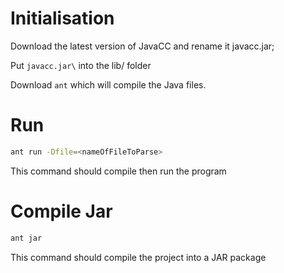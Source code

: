 
# Initialisation

Download the latest version of JavaCC and rename it javacc.jar;

Put `javacc.jar\` into the lib/ folder

Download `ant` which will compile the Java files.

# Run

```bash
ant run -Dfile=<nameOfFileToParse>
```

This command should compile then run the program


# Compile Jar

```bash
ant jar
```

This command should compile the project into a JAR package

